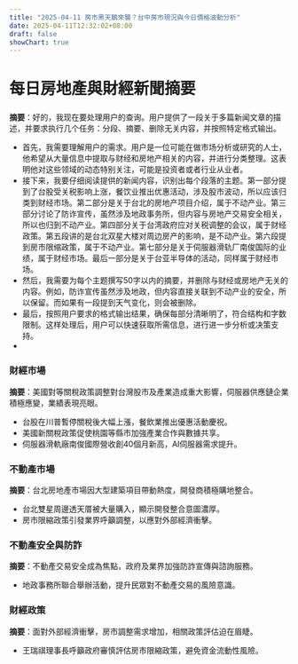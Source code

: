 ```yaml
---
title: "2025-04-11 房市黑天鵝來襲？台中房市現況與今日價格波動分析"
date: 2025-04-11T12:32:02+08:00
draft: false
showChart: true
---
```


# 每日房地產與財經新聞摘要

### <think>
**摘要**：好的，我现在要处理用户的查询。用户提供了一段关于多篇新闻文章的描述，并要求执行几个任务：分段、摘要、删除无关内容，并按照特定格式输出。

- 首先，我需要理解用户的需求。用户是一位可能在做市场分析或研究的人士，他希望从大量信息中提取与财经和房地产相关的内容，并进行分类整理。这表明他对这些领域的动态特别关注，可能是投资者或者行业从业者。
- 接下来，我要仔细阅读提供的新闻内容，识别出每个段落的主题。第一部分提到了台股受关税影响上涨，餐饮业推出优惠活动，涉及股市波动，所以应该归类到财经市场。第二部分是关于台北的房地产项目介绍，属于不动产业。第三部分讨论了防诈宣传，虽然涉及地政事务所，但内容与房地产交易安全相关，所以也归到不动产业。第四部分关于台湾政府应对关税调整的会议，属于财经政策。第五段讲的是台北双星大楼对周边房产的影响，是不动产业。第六段提到房市限缩政策，属于不动产业。第七部分是关于伺服器滑轨厂南俊国际的业绩，属于财经市场。最后一部分是关于台亚半导体的活动，同样属于财经市场。
- 然后，我需要为每个主题撰写50字以内的摘要，并删除与财经或房地产无关的内容。例如，防诈宣传虽然涉及地政，但内容直接关联到不动产业的安全，所以保留。而如果有一段提到天气变化，则会被删除。
- 最后，按照用户要求的格式输出结果，确保每部分清晰明了，符合结构和字数限制。这样处理后，用户可以快速获取所需信息，进行进一步分析或决策支持。
- </think>

### 財經市場
**摘要**：美國對等關稅政策調整對台灣股市及產業造成重大影響，伺服器供應鏈企業積極應變，業績表現亮眼。

- 台股在川普暫停關稅後大幅上漲，餐飲業推出優惠活動慶祝。
- 美國新關稅政策促使桃園等縣市加強產業合作與數據共享。
- 伺服器滑軌廠南俊國際營收創40個月新高，AI伺服器需求提升。

### 不動產市場
**摘要**：台北房地產市場因大型建築項目帶動熱度，開發商積極購地整合。

- 台北雙星周邊透天厝被大量購入，顯示開發整合意圖濃厚。
- 房市限縮政策引發業界呼籲調整，以應對外部經濟衝擊。

### 不動產安全與防詐
**摘要**：不動產交易安全成為焦點，政府及業界加強防詐宣傳與諮詢服務。

- 地政事務所聯合舉辦活動，提升民眾對不動產交易的風險意識。

### 財經政策
**摘要**：面對外部經濟衝擊，房市調整需求增加，相關政策評估迫在眉睫。

- 王瑞祺理事長呼籲政府審慎評估房市限縮政策，避免資金流動性風險。



